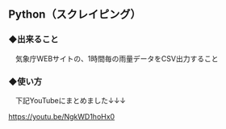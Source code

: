 ## Python（スクレイピング）
### ◆出来ること
　気象庁WEBサイトの、1時間毎の雨量データをCSV出力すること

### ◆使い方

　下記YouTubeにまとめました↓↓↓

https://youtu.be/NgkWD1hoHx0
